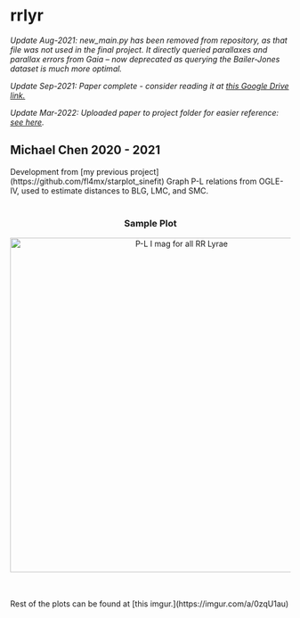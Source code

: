 # rrlyr

*Update Aug-2021: new_main.py has been removed from repository, as that file was not used in the final project. It directly queried parallaxes and parallax errors from Gaia – now deprecated as querying the Bailer-Jones dataset is much more optimal.*

*Update Sep-2021: Paper complete - consider reading it at [this Google Drive link.](https://drive.google.com/file/d/11TxkhQw7F2r95BMYVrF5d2FJ8mYIXSZt/view?usp=sharing)*

*Update Mar-2022: Uploaded paper to project folder for easier reference: [see here](Science_Extension_Report.pdf).*


<h2>Michael Chen 2020 - 2021</h2>
Development from [my previous project](https://github.com/fl4mx/starplot_sinefit) Graph P-L relations from OGLE-IV, used to estimate distances to BLG, LMC, and SMC.<br><br>
<h3 align="center">Sample Plot</h3>
<p align="center"><img src="https://i.imgur.com/2q7i1t4.jpg" width="600" title="P-L I mag for all RR Lyrae"></p>
<br>
<br>
Rest of the plots can be found at [this imgur.](https://imgur.com/a/0zqU1au)

